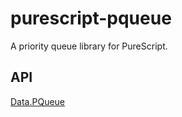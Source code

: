 # purescript-pqueue

A priority queue library for PureScript.

## API

[Data.PQueue](https://pursuit.purescript.org/packages/purescript-pqueue/0.1.1/docs/Data.PQueue)
